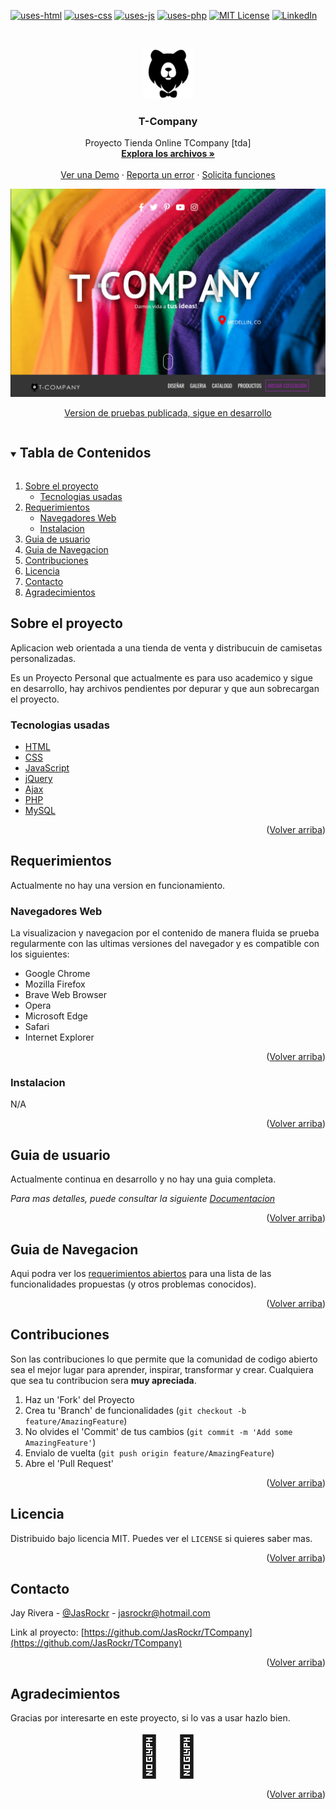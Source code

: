 <!--
*** This is a Best-README-Template, your repository is 
*** https://github.com/othneildrew/Best-README-Template
*** If you have a suggestion
*** that would make this better, please fork the repo and create a pull request
*** or simply open an issue with the tag "enhancement".
*** Thanks again! Now go create something AMAZING! :D
***
***
***
*** To avoid retyping too much info. Do a search and replace for the following:
*** github_username, repo_name, twitter_handle, email, project_title, project_description
-->


<!-- PROJECT SHIELDS -->
<!--
*** I'm using markdown "reference style" links for readability.
*** Reference links are enclosed in brackets [ ] instead of parentheses ( ).
*** See the bottom of this document for the declaration of the reference variables
*** for contributors-url, forks-url, etc. This is an optional, concise syntax you may use.
*** https://www.markdownguide.org/basic-syntax/#reference-style-links
-->
[![uses-html][html-shield]][learnhtml-url]
[![uses-css][css-shield]][learncss-url]
[![uses-js][js-shield]][learnjs-url]
[![uses-php][php-shield]][learnphp-url]
[![MIT License][license-shield]][license-url]
[![LinkedIn][linkedin-shield]][linkedin-url]


<!-- PROJECT LOGO -->
<br />
<p align="center">
  <a href="https://github.com/JasRockr/TCompany">
    <img src="./T-Company_PHP/icon.png" alt="Logo" width="80" height="80">
  </a>

  <h3 align="center">T-Company</h3>

  <p align="center">
    Proyecto Tienda Online TCompany [tda]
    <br/>
    <a href="https://github.com/JasRockr/TCompany/tree/master/T-Company_PHP"><strong>Explora los archivos »</strong></a>
    <br />
    <br />
    <a href="http://jsonrivera.tk">Ver una Demo</a>
    ·
    <a href="https://github.com/JasRockr/TCompany/issues">Reporta un error</a>
    ·
    <a href="https://github.com/JasRockr/TCompany/issues">Solicita funciones</a>
  </p>
</p>


<!-- PROJECT INDEX -->
![sitemap](./T-Company_Index.png)

<p align="center"><a href="http://jsonrivera.tk">Version de pruebas publicada, sigue en desarrollo</a></p>


<!-- TABLE OF CONTENTS -->
<details open="open">
  <summary><h2 style="display: inline-block">Tabla de Contenidos</h2></summary>
  <ol>
    <li>
      <a href="#about-the-project">Sobre el proyecto</a>
      <ul>
        <li><a href="#built-with">Tecnologias usadas</a></li>
      </ul>
    </li>
    <li>
      <a href="#getting-started">Requerimientos</a>
      <ul>
        <li><a href="#prerequisites">Navegadores Web</a></li>
        <li><a href="#installation">Instalacion</a></li>
      </ul>
    </li>
    <li><a href="#usage">Guia de usuario</a></li>
    <li><a href="#roadmap">Guia de Navegacion</a></li>
    <li><a href="#contributing">Contribuciones</a></li>
    <li><a href="#license">Licencia</a></li>
    <li><a href="#contact">Contacto</a></li>
    <li><a href="#acknowledgements">Agradecimientos</a></li>
  </ol>
</details>



<!-- ABOUT THE PROJECT -->
## Sobre el proyecto

Aplicacion web orientada a una tienda de venta y distribucuin de camisetas personalizadas.

Es un Proyecto Personal que actualmente es para uso academico y sigue en desarrollo, hay archivos pendientes por depurar y que aun sobrecargan el proyecto.


### Tecnologias usadas

* [HTML](https://html.spec.whatwg.org/multipage/)
* [CSS](https://www.w3.org/Style/CSS/)
* [JavaScript](https://developer.mozilla.org/en-US/docs/Web/javascript)
* [jQuery](https://jquery.com/)
* [Ajax](https://developer.mozilla.org/en-US/docs/Web/Guide/AJAX)
* [PHP](https://www.php.net/)
* [MySQL](https://www.mysql.com/)

<p align="right">(<a href="#top">Volver arriba</a>)</p>


<!-- GETTING STARTED -->
## Requerimientos

Actualmente no hay una version en funcionamiento.


### Navegadores Web

La visualizacion y navegacion por el contenido de manera fluida se prueba regularmente con las ultimas versiones del navegador y es compatible con los siguientes:

* Google Chrome
* Mozilla Firefox
* Brave Web Browser
* Opera
* Microsoft Edge
* Safari
* Internet Explorer

<p align="right">(<a href="#top">Volver arriba</a>)</p>

### Instalacion

N/A

<p align="right">(<a href="#top">Volver arriba</a>)</p>

<!-- USAGE EXAMPLES -->
## Guia de usuario

Actualmente continua en desarrollo y no hay una guia completa.

_Para mas detalles, puede consultar la siguiente [Documentacion](https://example.com)_

<p align="right">(<a href="#top">Volver arriba</a>)</p>


<!-- ROADMAP -->
## Guia de Navegacion



Aqui podra ver los [requerimientos abiertos](https://github.com/JasRockr/TCompany/issues) para una lista de las funcionalidades propuestas (y otros problemas conocidos).


<p align="right">(<a href="#top">Volver arriba</a>)</p>


<!-- CONTRIBUTING -->
## Contribuciones

Son las contribuciones lo que permite que la comunidad de codigo abierto sea el mejor lugar para aprender, inspirar, transformar y crear. Cualquiera que sea tu contribucion sera **muy apreciada**.

1. Haz un 'Fork' del Proyecto
2. Crea tu 'Branch' de funcionalidades (`git checkout -b feature/AmazingFeature`)
3. No olvides el 'Commit' de tus cambios (`git commit -m 'Add some AmazingFeature'`)
4. Envialo de vuelta (`git push origin feature/AmazingFeature`)
5. Abre el 'Pull Request'

<p align="right">(<a href="#top">Volver arriba</a>)</p>

<!-- LICENSE -->
## Licencia

Distribuido bajo licencia MIT. Puedes ver el `LICENSE` si quieres saber mas.

<p align="right">(<a href="#top">Volver arriba</a>)</p>

<!-- CONTACT -->
## Contacto

Jay Rivera - [@JasRockr](https://twitter.com/@JasRockr) - jasrockr@hotmail.com

Link al proyecto: [https://github.com/JasRockr/TCompany](https://github.com/JasRockr/TCompany)

<p align="right">(<a href="#top">Volver arriba</a>)</p>


<!-- ACKNOWLEDGMENTS -->
## Agradecimientos

Gracias por interesarte en este proyecto, si lo vas a usar hazlo bien. 
<div align="center" style="font-size:64px">
&#128406; &#129492;
</div>

<p align="right">(<a href="#top">Volver arriba</a>)</p>













<!-- MARKDOWN LINKS & IMAGES -->
<!-- https://www.markdownguide.org/basic-syntax/#reference-style-links -->
[html-shield]: https://img.shields.io/badge/uses-HTML-orange
[learnhtml-url]: https://www.w3schools.com/html
[css-shield]: https://img.shields.io/badge/uses-CSS-blue
[learncss-url]: https://www.w3schools.com/css
[js-shield]: https://img.shields.io/badge/uses-JS-yellow
[learnjs-url]: https://www.w3schools.com/js
[php-shield]: https://img.shields.io/badge/uses-PHP-%238892BF
[learnphp-url]: https://www.w3schools.com/php
[license-shield]: https://img.shields.io/badge/license-MIT-red
[license-url]: ./LICENSE.txt
[linkedin-shield]: https://img.shields.io/badge/-LinkedIn-black.svg?style=for-the-badge&logo=linkedin&colorB=555
[linkedin-url]: https://www.linkedin.com/in/jsonrivera/
